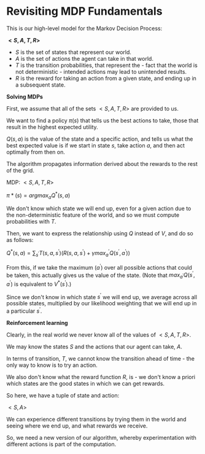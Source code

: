 # Revisiting MDP Fundamentals

This is our high-level model for the Markov Decision Process:

**$\lt S, A, T, R \gt$**

- $S$ is the set of states that represent our world.
- $A$ is the set of actions the agent can take in that world.
- $T$ is the transition probabilities, that represent the - fact that the world is not deterministic - intended actions may lead to unintended results.
- $R$ is the reward for taking an action from a given state, and ending up in a subsequent state.

**Solving MDPs**

First, we assume that all of the sets $\lt S, A, T, R \gt$ are provided to us.

We want to find a policy $\pi(s)$ that tells us the best actions to take, those that result in the highest expected utility.

$Q(s,a)$ is the value of the state and a specific action, and tells us what the best expected value is if we start in state $s$, take action $a$, and then act optimally from then on.

The algorithm propagates information derived about the rewards to the rest of the grid.

MDP: $\lt S, A, T, R \gt$

$\pi*(s) = argmax_a Q^{*}(s,a)$

We don't know which state we will end up, even for a given action due to the non-deterministic feature of the world, and so we must compute probabilities with $T$.

Then, we want to express the relationship using $Q$ instead of $V$, and do so as follows:

$Q^{*}(s,a) = \sum_{s^{\prime}} T(s,a,s^{\prime}) (R(s,a,s^{\prime}) + \gamma max_a^{\prime}Q(s^{\prime},a^{\prime}))$

From this, if we take the maximum ($a^{\prime}$) over all possible actions that could be taken, this actually gives us the value of the state. (Note that $max_{a^{\prime}}Q(s^{\prime},a^{\prime})$ is equivalent to $V^{*}(s^{\prime})$.)

Since we don't know in which state $s^{\prime}$ we will end up, we average across all possible states, multiplied by our likelihood weighting that we will end up in a particular $s^{\prime}$.

**Reinforcement learning**

Clearly, in the real world we never know all of the values of $\lt S, A, T, R \gt$.

We may know the states $S$ and the actions that our agent can take, $A$.

In terms of transition, $T$, we cannot know the transition ahead of time - the only way to know is to try an action.

We also don't know what the reward function $R$, is - we don't know a priori which states are the good states in which we can get rewards.

So here, we have a tuple of state and action:

$\lt S, A \gt$

We can experience different transitions by trying them in the world and seeing where we end up, and what rewards we receive.

So, we need a new version of our algorithm, whereby experimentation with different actions is part of the computation.
